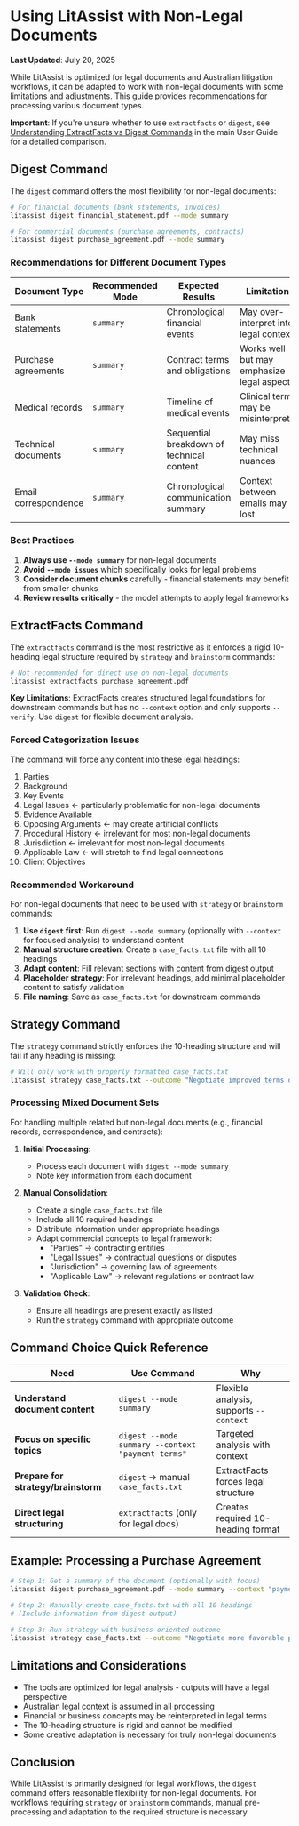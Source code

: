 # Using LitAssist with Non-Legal Documents

**Last Updated**: July 20, 2025

While LitAssist is optimized for legal documents and Australian litigation workflows, it can be adapted to work with non-legal documents with some limitations and adjustments. This guide provides recommendations for processing various document types.

**Important**: If you're unsure whether to use `extractfacts` or `digest`, see [Understanding ExtractFacts vs Digest Commands](LitAssist_User_Guide.md#understanding-extractfacts-vs-digest-commands) in the main User Guide for a detailed comparison.

## Digest Command

The `digest` command offers the most flexibility for non-legal documents:

```bash
# For financial documents (bank statements, invoices)
litassist digest financial_statement.pdf --mode summary

# For commercial documents (purchase agreements, contracts)
litassist digest purchase_agreement.pdf --mode summary
```

### Recommendations for Different Document Types

| Document Type | Recommended Mode | Expected Results | Limitations |
|---------------|------------------|------------------|-------------|
| Bank statements | `summary` | Chronological financial events | May over-interpret into legal contexts |
| Purchase agreements | `summary` | Contract terms and obligations | Works well but may emphasize legal aspects |
| Medical records | `summary` | Timeline of medical events | Clinical terms may be misinterpreted |
| Technical documents | `summary` | Sequential breakdown of technical content | May miss technical nuances |
| Email correspondence | `summary` | Chronological communication summary | Context between emails may be lost |

### Best Practices

1. **Always use `--mode summary`** for non-legal documents
2. **Avoid `--mode issues`** which specifically looks for legal problems
3. **Consider document chunks** carefully - financial statements may benefit from smaller chunks
4. **Review results critically** - the model attempts to apply legal frameworks

## ExtractFacts Command

The `extractfacts` command is the most restrictive as it enforces a rigid 10-heading legal structure required by `strategy` and `brainstorm` commands:

```bash
# Not recommended for direct use on non-legal documents
litassist extractfacts purchase_agreement.pdf
```

**Key Limitations**: ExtractFacts creates structured legal foundations for downstream commands but has no `--context` option and only supports `--verify`. Use `digest` for flexible document analysis.

### Forced Categorization Issues

The command will force any content into these legal headings:
1. Parties
2. Background
3. Key Events
4. Legal Issues ← particularly problematic for non-legal documents
5. Evidence Available
6. Opposing Arguments ← may create artificial conflicts
7. Procedural History ← irrelevant for most non-legal documents
8. Jurisdiction ← irrelevant for most non-legal documents
9. Applicable Law ← will stretch to find legal connections
10. Client Objectives

### Recommended Workaround

For non-legal documents that need to be used with `strategy` or `brainstorm` commands:

1. **Use `digest` first**: Run `digest --mode summary` (optionally with `--context` for focused analysis) to understand content
2. **Manual structure creation**: Create a `case_facts.txt` file with all 10 headings
3. **Adapt content**: Fill relevant sections with content from digest output
4. **Placeholder strategy**: For irrelevant headings, add minimal placeholder content to satisfy validation
5. **File naming**: Save as `case_facts.txt` for downstream commands

## Strategy Command

The `strategy` command strictly enforces the 10-heading structure and will fail if any heading is missing:

```bash
# Will only work with properly formatted case_facts.txt
litassist strategy case_facts.txt --outcome "Negotiate improved terms on purchase agreement"
```

### Processing Mixed Document Sets

For handling multiple related but non-legal documents (e.g., financial records, correspondence, and contracts):

1. **Initial Processing**:
   - Process each document with `digest --mode summary`
   - Note key information from each document

2. **Manual Consolidation**:
   - Create a single `case_facts.txt` file
   - Include all 10 required headings
   - Distribute information under appropriate headings
   - Adapt commercial concepts to legal framework:
     - "Parties" → contracting entities
     - "Legal Issues" → contractual questions or disputes
     - "Jurisdiction" → governing law of agreements
     - "Applicable Law" → relevant regulations or contract law

3. **Validation Check**:
   - Ensure all headings are present exactly as listed
   - Run the `strategy` command with appropriate outcome

## Command Choice Quick Reference

| Need | Use Command | Why |
|------|-------------|-----|
| **Understand document content** | `digest --mode summary` | Flexible analysis, supports `--context` |
| **Focus on specific topics** | `digest --mode summary --context "payment terms"` | Targeted analysis with context |
| **Prepare for strategy/brainstorm** | `digest` → manual `case_facts.txt` | ExtractFacts forces legal structure |
| **Direct legal structuring** | `extractfacts` (only for legal docs) | Creates required 10-heading format |

## Example: Processing a Purchase Agreement

```bash
# Step 1: Get a summary of the document (optionally with focus)
litassist digest purchase_agreement.pdf --mode summary --context "payment terms and obligations"

# Step 2: Manually create case_facts.txt with all 10 headings
# (Include information from digest output)

# Step 3: Run strategy with business-oriented outcome
litassist strategy case_facts.txt --outcome "Negotiate more favorable payment terms"
```

## Limitations and Considerations

- The tools are optimized for legal analysis - outputs will have a legal perspective
- Australian legal context is assumed in all processing
- Financial or business concepts may be reinterpreted in legal terms
- The 10-heading structure is rigid and cannot be modified
- Some creative adaptation is necessary for truly non-legal documents

## Conclusion

While LitAssist is primarily designed for legal workflows, the `digest` command offers reasonable flexibility for non-legal documents. For workflows requiring `strategy` or `brainstorm` commands, manual pre-processing and adaptation to the required structure is necessary.
